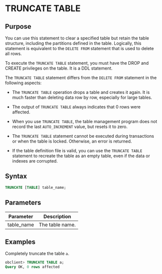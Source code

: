 # TRUNCATE TABLE

## Purpose

You can use this statement to clear a specified table but retain the table structure, including the partitions defined in the table. Logically, this statement is equivalent to the `DELETE FROM` statement that is used to delete all rows.

To execute the `TRUNCATE TABLE` statement, you must have the DROP and CREATE privileges on the table. It is a DDL statement.

The `TRUNCATE TABLE` statement differs from the `DELETE FROM` statement in the following aspects:

* The `TRUNCATE TABLE` operation drops a table and creates it again. It is much faster than deleting data row by row, especially for large tables.

* The output of `TRUNCATE TABLE` always indicates that 0 rows were affected.

* When you use `TRUNCATE TABLE`, the table management program does not record the last `AUTO_INCREMENT` value, but resets it to zero.

* The `TRUNCATE TABLE` statement cannot be executed during transactions or when the table is locked. Otherwise, an error is returned.

* If the table definition file is valid, you can use the `TRUNCATE TABLE` statement to recreate the table as an empty table, even if the data or indexes are corrupted.

## Syntax

```sql
TRUNCATE [TABLE] table_name;
```

## Parameters

| **Parameter** | **Description** |
|------------|--------|
| table_name | The table name.  |

## Examples

Completely truncate the table `a`.

```sql
obclient> TRUNCATE TABLE a;
Query OK, 0 rows affected
```
